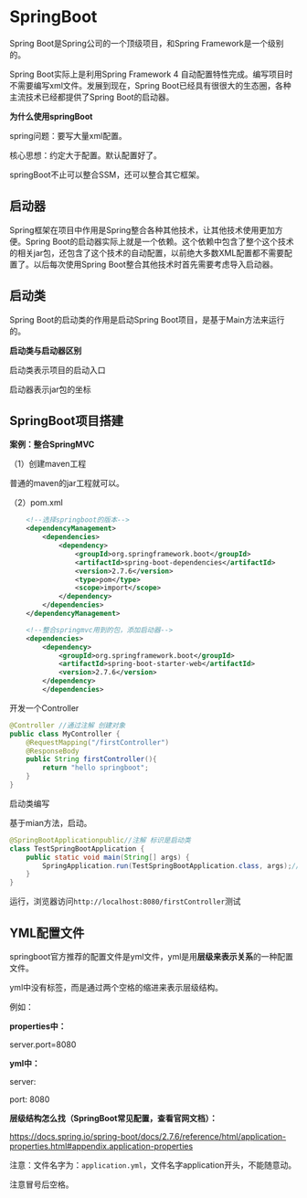 # SpringBoot

Spring Boot是Spring公司的一个顶级项目，和Spring Framework是一个级别的。

Spring Boot实际上是利用Spring Framework 4 自动配置特性完成。编写项目时不需要编写xml文件。发展到现在，Spring Boot已经具有很很大的生态圈，各种主流技术已经都提供了Spring Boot的启动器。

**为什么使用springBoot**

spring问题：要写大量xml配置。

核心思想：约定大于配置。默认配置好了。

springBoot不止可以整合SSM，还可以整合其它框架。

## 启动器

Spring框架在项目中作用是Spring整合各种其他技术，让其他技术使用更加方便。Spring Boot的启动器实际上就是一个依赖。这个依赖中包含了整个这个技术的相关jar包，还包含了这个技术的自动配置，以前绝大多数XML配置都不需要配置了。以后每次使用Spring Boot整合其他技术时首先需要考虑导入启动器。

## 启动类

Spring Boot的启动类的作用是启动Spring Boot项目，是基于Main方法来运行的。

**启动类与启动器区别**

启动类表示项目的启动入口

启动器表示jar包的坐标

## SpringBoot项目搭建

**案例：整合SpringMVC**

（1）创建maven工程

普通的maven的jar工程就可以。

（2）pom.xml

```xml
    <!--选择springboot的版本-->
    <dependencyManagement>
        <dependencies>
            <dependency>
                <groupId>org.springframework.boot</groupId>
                <artifactId>spring-boot-dependencies</artifactId>
                <version>2.7.6</version>
                <type>pom</type>
                <scope>import</scope>
            </dependency>
        </dependencies>
    </dependencyManagement>

    <!--整合springmvc用到的包，添加启动器-->
    <dependencies>
        <dependency>
            <groupId>org.springframework.boot</groupId>
            <artifactId>spring-boot-starter-web</artifactId>
            <version>2.7.6</version>
        </dependency>
		</dependencies>
```

开发一个Controller

```java
@Controller //通过注解 创建对象
public class MyController { 
    @RequestMapping("/firstController") 
    @ResponseBody  
    public String firstController(){ 
        return "hello springboot"; 
    }
}
```

启动类编写

基于mian方法，启动。

```java
@SpringBootApplicationpublic//注解 标识是启动类
class TestSpringBootApplication { 
    public static void main(String[] args) {   
        SpringApplication.run(TestSpringBootApplication.class, args);//扫描同包和子包下的注解
    }
}
```

运行，浏览器访问`http://localhost:8080/firstController`测试

## YML配置文件

springboot官方推荐的配置文件是yml文件，yml是用**层级来表示关系**的一种配置文件。

yml中没有标签，而是通过两个空格的缩进来表示层级结构。

例如：

**properties中：**

server.port=8080

**yml中：**

server:

port: 8080

**层级结构怎么找（SpringBoot常见配置，查看官网文档）：**

https://docs.spring.io/spring-boot/docs/2.7.6/reference/html/application-properties.html#appendix.application-properties

注意：文件名字为：`application.yml`，文件名字application开头，不能随意动。

注意冒号后空格。

